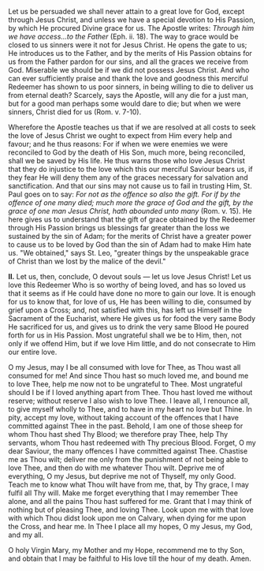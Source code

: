 
Let us be persuaded we shall never attain to a great love for God, except through Jesus Christ, and unless we have a special devotion to His Passion, by which He procured Divine grace for us. The Apostle writes: *Through him we have access...to the Father* (Eph. ii. 18). The way to grace would be closed to us sinners were it not for Jesus Christ. He opens the gate to us; He introduces us to the Father, and by the merits of His Passion obtains for us from the Father pardon for our sins, and all the graces we receive from God. Miserable we should be if we did not possess Jesus Christ. And who can ever sufficiently praise and thank the love and goodness this merciful Redeemer has shown to us poor sinners, in being willing to die to deliver us from eternal death? Scarcely, says the Apostle, will any die for a just man, but for a good man perhaps some would dare to die; but when we were sinners, Christ died for us (Rom. v. 7-10).

Wherefore the Apostle teaches us that if we are resolved at all costs to seek the love of Jesus Christ we ought to expect from Him every help and favour; and he thus reasons: For if when we were enemies we were reconciled to God by the death of His Son, much more, being reconciled, shall we be saved by His life. He thus warns those who love Jesus Christ that they do injustice to the love which this our merciful Saviour bears us, if they fear He will deny them any of the graces necessary for salvation and sanctification. And that our sins may not cause us to fail in trusting Him, St. Paul goes on to say: *For not as the offence so also the gift. For if by the offence of one many died; much more the grace of God and the gift, by the grace of one man Jesus Christ, hath abounded unto many* (Rom. v. 15). He here gives us to understand that the gift of grace obtained by the Redeemer through His Passion brings us blessings far greater than the loss we sustained by the sin of Adam; for the merits of Christ have a greater power to cause us to be loved by God than the sin of Adam had to make Him hate us. \"We obtained,\" says St. Leo, \"greater things by the unspeakable grace of Christ than we lost by the malice of the devil.\"

**II\.** Let us, then, conclude, O devout souls — let us love Jesus Christ! Let us love this Redeemer Who is so worthy of being loved, and has so loved us that it seems as if He could have done no more to gain our love. It is enough for us to know that, for love of us, He has been willing to die, consumed by grief upon a Cross; and, not satisfied with this, has left us Himself in the Sacrament of the Eucharist, where He gives us for food the very same Body He sacrificed for us, and gives us to drink the very same Blood He poured forth for us in His Passion. Most ungrateful shall we be to Him, then, not only if we offend Him, but if we love Him little, and do not consecrate to Him our entire love.

O my Jesus, may I be all consumed with love for Thee, as Thou wast all consumed for me! And since Thou hast so much loved me, and bound me to love Thee, help me now not to be ungrateful to Thee. Most ungrateful should I be if I loved anything apart from Thee. Thou hast loved me without reserve; without reserve I also wish to love Thee. I leave all, I renounce all, to give myself wholly to Thee, and to have in my heart no love but Thine. In pity, accept my love, without taking account of the offences that I have committed against Thee in the past. Behold, I am one of those sheep for whom Thou hast shed Thy Blood; we therefore pray Thee, help Thy servants, whom Thou hast redeemed with Thy precious Blood. Forget, O my dear Saviour, the many offences I have committed against Thee. Chastise me as Thou wilt; deliver me only from the punishment of not being able to love Thee, and then do with me whatever Thou wilt. Deprive me of everything, O my Jesus, but deprive me not of Thyself, my only Good. Teach me to know what Thou wilt have from me, that, by Thy grace, I may fulfil all Thy will. Make me forget everything that I may remember Thee alone, and all the pains Thou hast suffered for me. Grant that I may think of nothing but of pleasing Thee, and loving Thee. Look upon me with that love with which Thou didst look upon me on Calvary, when dying for me upon the Cross, and hear me. In Thee I place all my hopes, O my Jesus, my God, and my all.

O holy Virgin Mary, my Mother and my Hope, recommend me to thy Son, and obtain that I may be faithful to His love till the hour of my death. Amen.

